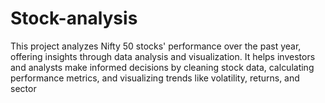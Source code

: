 # Stock-analysis
 This project analyzes Nifty 50 stocks' performance over the past year, offering insights through data analysis and visualization. It helps investors and analysts make informed decisions by cleaning stock data, calculating performance metrics, and visualizing trends like volatility, returns, and sector

